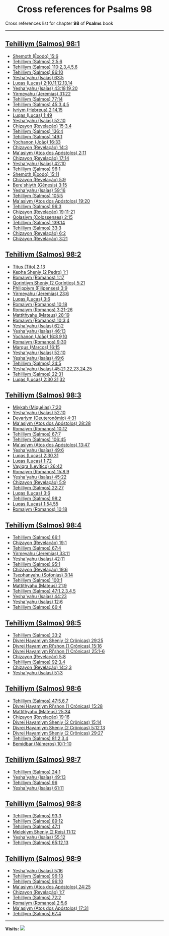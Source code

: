 <div align="center">

# Cross references for **Psalms 98**
</div>

Cross references list for chapter **98** of **Psalms** book

---

<h2 id="1"><a href="https://bible.ozzuu.com/pt_yah/Psa/98#1" target="_blank">Tehilliym (Salmos) 98:1</a></h2>

- [Shemoth (Êxodo) 15:6](https://bible.ozzuu.com/pt_yah/Exo/15#6)
- [Tehilliym (Salmos) 2:5,6](https://bible.ozzuu.com/pt_yah/Psa/2#5)
- [Tehilliym (Salmos) 110:2,3,4,5,6](https://bible.ozzuu.com/pt_yah/Psa/110#2)
- [Tehilliym (Salmos) 86:10](https://bible.ozzuu.com/pt_yah/Psa/86#10)
- [Yesha'yahu (Isaías) 63:5](https://bible.ozzuu.com/pt_yah/Isa/63#5)
- [Luqas (Lucas) 2:10,11,12,13,14](https://bible.ozzuu.com/pt_yah/Luk/2#10)
- [Yesha'yahu (Isaías) 43:18,19,20](https://bible.ozzuu.com/pt_yah/Isa/43#18)
- [Yirmeyahu (Jeremias) 31:22](https://bible.ozzuu.com/pt_yah/Jer/31#22)
- [Tehilliym (Salmos) 77:14](https://bible.ozzuu.com/pt_yah/Psa/77#14)
- [Tehilliym (Salmos) 45:3,4,5](https://bible.ozzuu.com/pt_yah/Psa/45#3)
- [Ivriym (Hebreus) 2:14,15](https://bible.ozzuu.com/pt_yah/Heb/2#14)
- [Luqas (Lucas) 1:49](https://bible.ozzuu.com/pt_yah/Luk/1#49)
- [Yesha'yahu (Isaías) 52:10](https://bible.ozzuu.com/pt_yah/Isa/52#10)
- [Chizayon (Revelação) 15:3,4](https://bible.ozzuu.com/pt_yah/Rev/15#3)
- [Tehilliym (Salmos) 136:4](https://bible.ozzuu.com/pt_yah/Psa/136#4)
- [Tehilliym (Salmos) 149:1](https://bible.ozzuu.com/pt_yah/Psa/149#1)
- [Yochanon (João) 16:33](https://bible.ozzuu.com/pt_yah/Joh/16#33)
- [Chizayon (Revelação) 14:3](https://bible.ozzuu.com/pt_yah/Rev/14#3)
- [Ma'asiym (Atos dos Apóstolos) 2:11](https://bible.ozzuu.com/pt_yah/Act/2#11)
- [Chizayon (Revelação) 17:14](https://bible.ozzuu.com/pt_yah/Rev/17#14)
- [Yesha'yahu (Isaías) 42:10](https://bible.ozzuu.com/pt_yah/Isa/42#10)
- [Tehilliym (Salmos) 96:1](https://bible.ozzuu.com/pt_yah/Psa/96#1)
- [Shemoth (Êxodo) 15:11](https://bible.ozzuu.com/pt_yah/Exo/15#11)
- [Chizayon (Revelação) 5:9](https://bible.ozzuu.com/pt_yah/Rev/5#9)
- [Bere'shiyth (Gênesis) 3:15](https://bible.ozzuu.com/pt_yah/Gen/3#15)
- [Yesha'yahu (Isaías) 59:16](https://bible.ozzuu.com/pt_yah/Isa/59#16)
- [Tehilliym (Salmos) 105:5](https://bible.ozzuu.com/pt_yah/Psa/105#5)
- [Ma'asiym (Atos dos Apóstolos) 19:20](https://bible.ozzuu.com/pt_yah/Act/19#20)
- [Tehilliym (Salmos) 96:3](https://bible.ozzuu.com/pt_yah/Psa/96#3)
- [Chizayon (Revelação) 19:11-21](https://bible.ozzuu.com/pt_yah/Rev/19#11)
- [Qolasiym (Colossenses) 2:15](https://bible.ozzuu.com/pt_yah/Col/2#15)
- [Tehilliym (Salmos) 139:14](https://bible.ozzuu.com/pt_yah/Psa/139#14)
- [Tehilliym (Salmos) 33:3](https://bible.ozzuu.com/pt_yah/Psa/33#3)
- [Chizayon (Revelação) 6:2](https://bible.ozzuu.com/pt_yah/Rev/6#2)
- [Chizayon (Revelação) 3:21](https://bible.ozzuu.com/pt_yah/Rev/3#21)
<h2 id="2"><a href="https://bible.ozzuu.com/pt_yah/Psa/98#2" target="_blank">Tehilliym (Salmos) 98:2</a></h2>

- [Titus (Tito) 2:13](https://bible.ozzuu.com/pt_yah/Tit/2#13)
- [Kepha Sheniy (2 Pedro) 1:1](https://bible.ozzuu.com/pt_yah/2Pe/1#1)
- [Romaiym (Romanos) 1:17](https://bible.ozzuu.com/pt_yah/Rom/1#17)
- [Qorintiym Sheniy (2 Coríntios) 5:21](https://bible.ozzuu.com/pt_yah/2Co/5#21)
- [Philippiym (Filipenses) 3:9](https://bible.ozzuu.com/pt_yah/Php/3#9)
- [Yirmeyahu (Jeremias) 23:6](https://bible.ozzuu.com/pt_yah/Jer/23#6)
- [Luqas (Lucas) 3:6](https://bible.ozzuu.com/pt_yah/Luk/3#6)
- [Romaiym (Romanos) 10:18](https://bible.ozzuu.com/pt_yah/Rom/10#18)
- [Romaiym (Romanos) 3:21-26](https://bible.ozzuu.com/pt_yah/Rom/3#21)
- [Mattithyahu (Mateus) 28:19](https://bible.ozzuu.com/pt_yah/Mat/28#19)
- [Romaiym (Romanos) 10:3,4](https://bible.ozzuu.com/pt_yah/Rom/10#3)
- [Yesha'yahu (Isaías) 62:2](https://bible.ozzuu.com/pt_yah/Isa/62#2)
- [Yesha'yahu (Isaías) 46:13](https://bible.ozzuu.com/pt_yah/Isa/46#13)
- [Yochanon (João) 16:8,9,10](https://bible.ozzuu.com/pt_yah/Joh/16#8)
- [Romaiym (Romanos) 9:30](https://bible.ozzuu.com/pt_yah/Rom/9#30)
- [Marqus (Marcos) 16:15](https://bible.ozzuu.com/pt_yah/Mar/16#15)
- [Yesha'yahu (Isaías) 52:10](https://bible.ozzuu.com/pt_yah/Isa/52#10)
- [Yesha'yahu (Isaías) 49:6](https://bible.ozzuu.com/pt_yah/Isa/49#6)
- [Tehilliym (Salmos) 24:5](https://bible.ozzuu.com/pt_yah/Psa/24#5)
- [Yesha'yahu (Isaías) 45:21,22,23,24,25](https://bible.ozzuu.com/pt_yah/Isa/45#21)
- [Tehilliym (Salmos) 22:31](https://bible.ozzuu.com/pt_yah/Psa/22#31)
- [Luqas (Lucas) 2:30,31,32](https://bible.ozzuu.com/pt_yah/Luk/2#30)
<h2 id="3"><a href="https://bible.ozzuu.com/pt_yah/Psa/98#3" target="_blank">Tehilliym (Salmos) 98:3</a></h2>

- [Miykah (Miquéias) 7:20](https://bible.ozzuu.com/pt_yah/Mic/7#20)
- [Yesha'yahu (Isaías) 52:10](https://bible.ozzuu.com/pt_yah/Isa/52#10)
- [Devariym (Deuteronômio) 4:31](https://bible.ozzuu.com/pt_yah/Deu/4#31)
- [Ma'asiym (Atos dos Apóstolos) 28:28](https://bible.ozzuu.com/pt_yah/Act/28#28)
- [Romaiym (Romanos) 10:12](https://bible.ozzuu.com/pt_yah/Rom/10#12)
- [Tehilliym (Salmos) 67:7](https://bible.ozzuu.com/pt_yah/Psa/67#7)
- [Tehilliym (Salmos) 106:45](https://bible.ozzuu.com/pt_yah/Psa/106#45)
- [Ma'asiym (Atos dos Apóstolos) 13:47](https://bible.ozzuu.com/pt_yah/Act/13#47)
- [Yesha'yahu (Isaías) 49:6](https://bible.ozzuu.com/pt_yah/Isa/49#6)
- [Luqas (Lucas) 2:30,31](https://bible.ozzuu.com/pt_yah/Luk/2#30)
- [Luqas (Lucas) 1:72](https://bible.ozzuu.com/pt_yah/Luk/1#72)
- [Vayiqra (Levítico) 26:42](https://bible.ozzuu.com/pt_yah/Lev/26#42)
- [Romaiym (Romanos) 15:8,9](https://bible.ozzuu.com/pt_yah/Rom/15#8)
- [Yesha'yahu (Isaías) 45:22](https://bible.ozzuu.com/pt_yah/Isa/45#22)
- [Chizayon (Revelação) 5:9](https://bible.ozzuu.com/pt_yah/Rev/5#9)
- [Tehilliym (Salmos) 22:27](https://bible.ozzuu.com/pt_yah/Psa/22#27)
- [Luqas (Lucas) 3:6](https://bible.ozzuu.com/pt_yah/Luk/3#6)
- [Tehilliym (Salmos) 98:2](https://bible.ozzuu.com/pt_yah/Psa/98#2)
- [Luqas (Lucas) 1:54,55](https://bible.ozzuu.com/pt_yah/Luk/1#54)
- [Romaiym (Romanos) 10:18](https://bible.ozzuu.com/pt_yah/Rom/10#18)
<h2 id="4"><a href="https://bible.ozzuu.com/pt_yah/Psa/98#4" target="_blank">Tehilliym (Salmos) 98:4</a></h2>

- [Tehilliym (Salmos) 66:1](https://bible.ozzuu.com/pt_yah/Psa/66#1)
- [Chizayon (Revelação) 19:1](https://bible.ozzuu.com/pt_yah/Rev/19#1)
- [Tehilliym (Salmos) 67:4](https://bible.ozzuu.com/pt_yah/Psa/67#4)
- [Yirmeyahu (Jeremias) 33:11](https://bible.ozzuu.com/pt_yah/Jer/33#11)
- [Yesha'yahu (Isaías) 42:11](https://bible.ozzuu.com/pt_yah/Isa/42#11)
- [Tehilliym (Salmos) 95:1](https://bible.ozzuu.com/pt_yah/Psa/95#1)
- [Chizayon (Revelação) 19:6](https://bible.ozzuu.com/pt_yah/Rev/19#6)
- [Tsephanyahu (Sofonias) 3:14](https://bible.ozzuu.com/pt_yah/Zep/3#14)
- [Tehilliym (Salmos) 100:1](https://bible.ozzuu.com/pt_yah/Psa/100#1)
- [Mattithyahu (Mateus) 21:9](https://bible.ozzuu.com/pt_yah/Mat/21#9)
- [Tehilliym (Salmos) 47:1,2,3,4,5](https://bible.ozzuu.com/pt_yah/Psa/47#1)
- [Yesha'yahu (Isaías) 44:23](https://bible.ozzuu.com/pt_yah/Isa/44#23)
- [Yesha'yahu (Isaías) 12:6](https://bible.ozzuu.com/pt_yah/Isa/12#6)
- [Tehilliym (Salmos) 66:4](https://bible.ozzuu.com/pt_yah/Psa/66#4)
<h2 id="5"><a href="https://bible.ozzuu.com/pt_yah/Psa/98#5" target="_blank">Tehilliym (Salmos) 98:5</a></h2>

- [Tehilliym (Salmos) 33:2](https://bible.ozzuu.com/pt_yah/Psa/33#2)
- [Divrei Hayamiym Sheniy (2 Crônicas) 29:25](https://bible.ozzuu.com/pt_yah/2Ch/29#25)
- [Divrei Hayamiym Ri'shon (1 Crônicas) 15:16](https://bible.ozzuu.com/pt_yah/1Ch/15#16)
- [Divrei Hayamiym Ri'shon (1 Crônicas) 25:1-6](https://bible.ozzuu.com/pt_yah/1Ch/25#1)
- [Chizayon (Revelação) 5:8](https://bible.ozzuu.com/pt_yah/Rev/5#8)
- [Tehilliym (Salmos) 92:3,4](https://bible.ozzuu.com/pt_yah/Psa/92#3)
- [Chizayon (Revelação) 14:2,3](https://bible.ozzuu.com/pt_yah/Rev/14#2)
- [Yesha'yahu (Isaías) 51:3](https://bible.ozzuu.com/pt_yah/Isa/51#3)
<h2 id="6"><a href="https://bible.ozzuu.com/pt_yah/Psa/98#6" target="_blank">Tehilliym (Salmos) 98:6</a></h2>

- [Tehilliym (Salmos) 47:5,6,7](https://bible.ozzuu.com/pt_yah/Psa/47#5)
- [Divrei Hayamiym Ri'shon (1 Crônicas) 15:28](https://bible.ozzuu.com/pt_yah/1Ch/15#28)
- [Mattithyahu (Mateus) 25:34](https://bible.ozzuu.com/pt_yah/Mat/25#34)
- [Chizayon (Revelação) 19:16](https://bible.ozzuu.com/pt_yah/Rev/19#16)
- [Divrei Hayamiym Sheniy (2 Crônicas) 15:14](https://bible.ozzuu.com/pt_yah/2Ch/15#14)
- [Divrei Hayamiym Sheniy (2 Crônicas) 5:12,13](https://bible.ozzuu.com/pt_yah/2Ch/5#12)
- [Divrei Hayamiym Sheniy (2 Crônicas) 29:27](https://bible.ozzuu.com/pt_yah/2Ch/29#27)
- [Tehilliym (Salmos) 81:2,3,4](https://bible.ozzuu.com/pt_yah/Psa/81#2)
- [Bemidbar (Números) 10:1-10](https://bible.ozzuu.com/pt_yah/Num/10#1)
<h2 id="7"><a href="https://bible.ozzuu.com/pt_yah/Psa/98#7" target="_blank">Tehilliym (Salmos) 98:7</a></h2>

- [Tehilliym (Salmos) 24:1](https://bible.ozzuu.com/pt_yah/Psa/24#1)
- [Yesha'yahu (Isaías) 49:13](https://bible.ozzuu.com/pt_yah/Isa/49#13)
- [Tehilliym (Salmos) 96](https://bible.ozzuu.com/pt_yah/Psa/96)
- [Yesha'yahu (Isaías) 61:11](https://bible.ozzuu.com/pt_yah/Isa/61#11)
<h2 id="8"><a href="https://bible.ozzuu.com/pt_yah/Psa/98#8" target="_blank">Tehilliym (Salmos) 98:8</a></h2>

- [Tehilliym (Salmos) 93:3](https://bible.ozzuu.com/pt_yah/Psa/93#3)
- [Tehilliym (Salmos) 89:12](https://bible.ozzuu.com/pt_yah/Psa/89#12)
- [Tehilliym (Salmos) 47:1](https://bible.ozzuu.com/pt_yah/Psa/47#1)
- [Melekiym Sheniy (2 Reis) 11:12](https://bible.ozzuu.com/pt_yah/2Ki/11#12)
- [Yesha'yahu (Isaías) 55:12](https://bible.ozzuu.com/pt_yah/Isa/55#12)
- [Tehilliym (Salmos) 65:12,13](https://bible.ozzuu.com/pt_yah/Psa/65#12)
<h2 id="9"><a href="https://bible.ozzuu.com/pt_yah/Psa/98#9" target="_blank">Tehilliym (Salmos) 98:9</a></h2>

- [Yesha'yahu (Isaías) 5:16](https://bible.ozzuu.com/pt_yah/Isa/5#16)
- [Tehilliym (Salmos) 96:13](https://bible.ozzuu.com/pt_yah/Psa/96#13)
- [Tehilliym (Salmos) 96:10](https://bible.ozzuu.com/pt_yah/Psa/96#10)
- [Ma'asiym (Atos dos Apóstolos) 24:25](https://bible.ozzuu.com/pt_yah/Act/24#25)
- [Chizayon (Revelação) 1:7](https://bible.ozzuu.com/pt_yah/Rev/1#7)
- [Tehilliym (Salmos) 72:2](https://bible.ozzuu.com/pt_yah/Psa/72#2)
- [Romaiym (Romanos) 2:5,6](https://bible.ozzuu.com/pt_yah/Rom/2#5)
- [Ma'asiym (Atos dos Apóstolos) 17:31](https://bible.ozzuu.com/pt_yah/Act/17#31)
- [Tehilliym (Salmos) 67:4](https://bible.ozzuu.com/pt_yah/Psa/67#4)


---

**Visits:**
![](https://profile-counter.glitch.me/visitCounter_crossrefs34/count.svg)
